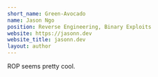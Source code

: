 ```yaml
---
short_name: Green-Avocado
name: Jason Ngo
position: Reverse Engineering, Binary Exploits
website: https://jasonn.dev
website_title: jasonn.dev
layout: author
---
```

ROP seems pretty cool.